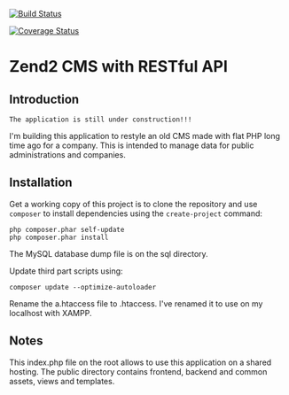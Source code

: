[![Build Status](https://travis-ci.org/andreafiori/zend2-cms-with-restful-api.svg?branch=master)](https://travis-ci.org/andreafiori/zend2-cms-with-restful-api)

[![Coverage Status](https://coveralls.io/repos/andreafiori/zend2-cms-with-restful-api/badge.png)](https://coveralls.io/r/andreafiori/zend2-cms-with-restful-api)

Zend2 CMS with RESTful API
===============================

Introduction
--------------

    The application is still under construction!!!

I'm building this application to restyle an old CMS made with flat PHP long time ago for a company.
This is intended to manage data for public administrations and companies.

Installation
-------------------

Get a working copy of this project is to clone the repository and use `composer` to install dependencies using the `create-project` command:

    php composer.phar self-update
    php composer.phar install

The MySQL database dump file is on the sql directory.

Update third part scripts using:
    
    composer update --optimize-autoloader

Rename the a.htaccess file to .htaccess. I've renamed it to use on my localhost with XAMPP.

Notes
------------

This index.php file on the root allows to use this application on a shared hosting.
The public directory contains frontend, backend and common assets, views and templates.
